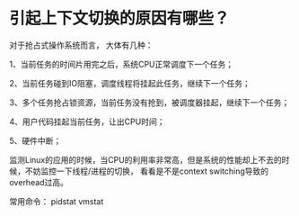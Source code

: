 

# 引起上下文切换的原因有哪些？

 
对于抢占式操作系统而言， 大体有几种：

1、当前任务的时间片用完之后，系统CPU正常调度下一个任务；

2、当前任务碰到IO阻塞，调度线程将挂起此任务，继续下一个任务；

3、多个任务抢占锁资源，当前任务没有抢到，被调度器挂起，继续下一个任务；

4、用户代码挂起当前任务，让出CPU时间；

5、硬件中断；

监测Linux的应用的时候，当CPU的利用率非常高，但是系统的性能却上不去的时候，不妨监控一下线程/进程的切换，
看看是不是context switching导致的overhead过高。

常用命令： pidstat vmstat

 
 